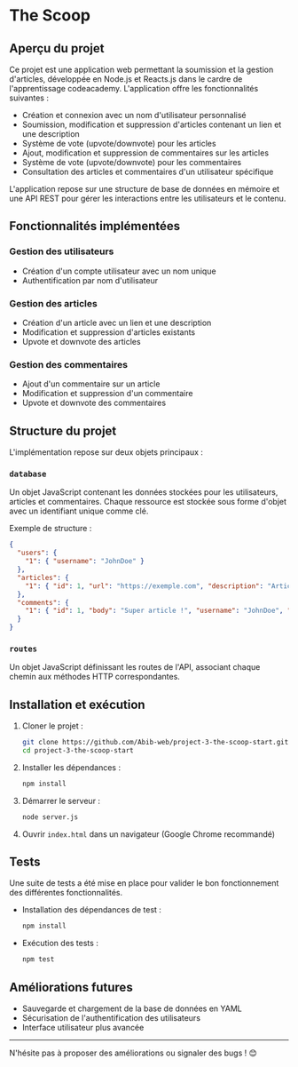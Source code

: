 # The Scoop

## Aperçu du projet

Ce projet est une application web permettant la soumission et la gestion d'articles, développée en Node.js et Reacts.js dans le cardre de l'apprentissage codeacademy. 
L'application offre les fonctionnalités suivantes :

- Création et connexion avec un nom d'utilisateur personnalisé
- Soumission, modification et suppression d'articles contenant un lien et une description
- Système de vote (upvote/downvote) pour les articles
- Ajout, modification et suppression de commentaires sur les articles
- Système de vote (upvote/downvote) pour les commentaires
- Consultation des articles et commentaires d'un utilisateur spécifique

L'application repose sur une structure de base de données en mémoire et une API REST pour gérer les interactions entre les utilisateurs et le contenu.

## Fonctionnalités implémentées

### Gestion des utilisateurs
- Création d'un compte utilisateur avec un nom unique
- Authentification par nom d'utilisateur

### Gestion des articles
- Création d'un article avec un lien et une description
- Modification et suppression d'articles existants
- Upvote et downvote des articles

### Gestion des commentaires
- Ajout d'un commentaire sur un article
- Modification et suppression d'un commentaire
- Upvote et downvote des commentaires

## Structure du projet

L'implémentation repose sur deux objets principaux :

### `database`
Un objet JavaScript contenant les données stockées pour les utilisateurs, articles et commentaires. 
Chaque ressource est stockée sous forme d'objet avec un identifiant unique comme clé.

Exemple de structure :
```json
{
  "users": {
    "1": { "username": "JohnDoe" }
  },
  "articles": {
    "1": { "id": 1, "url": "https://exemple.com", "description": "Article exemple" }
  },
  "comments": {
    "1": { "id": 1, "body": "Super article !", "username": "JohnDoe", "articleId": 1 }
  }
}
```

### `routes`
Un objet JavaScript définissant les routes de l'API, associant chaque chemin aux méthodes HTTP correspondantes.

## Installation et exécution

1. Cloner le projet :
   ```sh
   git clone https://github.com/Abib-web/project-3-the-scoop-start.git
   cd project-3-the-scoop-start
   ```
2. Installer les dépendances :
   ```sh
   npm install
   ```
3. Démarrer le serveur :
   ```sh
   node server.js
   ```
4. Ouvrir `index.html` dans un navigateur (Google Chrome recommandé)

## Tests

Une suite de tests a été mise en place pour valider le bon fonctionnement des différentes fonctionnalités.

- Installation des dépendances de test :
  ```sh
  npm install
  ```
- Exécution des tests :
  ```sh
  npm test
  ```

## Améliorations futures

- Sauvegarde et chargement de la base de données en YAML
- Sécurisation de l'authentification des utilisateurs
- Interface utilisateur plus avancée

---

N'hésite pas à proposer des améliorations ou signaler des bugs ! 😊
